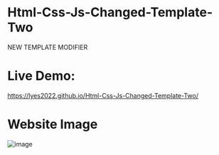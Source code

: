 # Html-Css-Js-Changed-Template-Two
NEW TEMPLATE MODIFIER

# Live Demo:

https://lyes2022.github.io/Html-Css-Js-Changed-Template-Two/

# Website Image

![image](https://user-images.githubusercontent.com/87584266/193117903-68185161-01f7-420c-8922-ba590c5f47b4.png)
